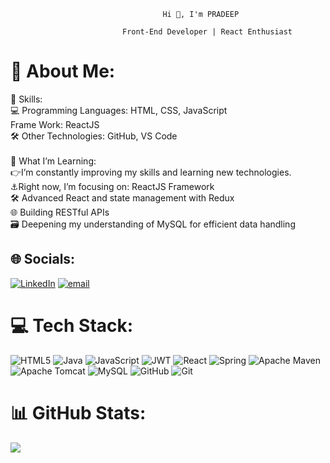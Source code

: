                                       Hi 👋, I'm PRADEEP

                             Front-End Developer | React Enthusiast


# 💫 About Me:
🔧 Skills:<br>💻 Programming Languages: HTML, CSS, JavaScript<br> Frame Work: ReactJS<br>🛠️ Other Technologies: GitHub, VS Code <br><br>🌱 What I’m Learning:<br>👉I’m constantly improving my skills and learning new technologies.<br>⚓Right now, I’m focusing on: ReactJS Framework<br>🛠️ Advanced React and state management with Redux<br>🌐 Building RESTful APIs<br>🗃️ Deepening my understanding of MySQL for efficient data handling


## 🌐 Socials:
[![LinkedIn](https://img.shields.io/badge/LinkedIn-%230077B5.svg?logo=linkedin&logoColor=white)](https://linkedin.com/in/https://www.linkedin.com/in/pradeep-periyasamy-743451334) [![email](https://img.shields.io/badge/Email-D14836?logo=gmail&logoColor=white)](mailto:pradeepperiyasamy07@gmail.com) 

# 💻 Tech Stack:
![HTML5](https://img.shields.io/badge/html5-%23E34F26.svg?style=for-the-badge&logo=html5&logoColor=white) ![Java](https://img.shields.io/badge/java-%23ED8B00.svg?style=for-the-badge&logo=openjdk&logoColor=white) ![JavaScript](https://img.shields.io/badge/javascript-%23323330.svg?style=for-the-badge&logo=javascript&logoColor=%23F7DF1E) ![JWT](https://img.shields.io/badge/JWT-black?style=for-the-badge&logo=JSON%20web%20tokens) ![React](https://img.shields.io/badge/react-%2320232a.svg?style=for-the-badge&logo=react&logoColor=%2361DAFB) ![Spring](https://img.shields.io/badge/spring-%236DB33F.svg?style=for-the-badge&logo=spring&logoColor=white) ![Apache Maven](https://img.shields.io/badge/Apache%20Maven-C71A36?style=for-the-badge&logo=Apache%20Maven&logoColor=white) ![Apache Tomcat](https://img.shields.io/badge/apache%20tomcat-%23F8DC75.svg?style=for-the-badge&logo=apache-tomcat&logoColor=black) ![MySQL](https://img.shields.io/badge/mysql-4479A1.svg?style=for-the-badge&logo=mysql&logoColor=white) ![GitHub](https://img.shields.io/badge/github-%23121011.svg?style=for-the-badge&logo=github&logoColor=white) ![Git](https://img.shields.io/badge/git-%23F05033.svg?style=for-the-badge&logo=git&logoColor=white)
# 📊 GitHub Stats:
<!-- ![](https://github-readme-stats.vercel.app/api?username=pvpradeep08&theme=dark&hide_border=false&include_all_commits=false&count_private=false)<br/>
![](https://github-readme-streak-stats.herokuapp.com/?user=pvpradeep08&theme=dark&hide_border=false)<br/>-->
![](https://github-readme-stats.vercel.app/api/top-langs/?username=pvpradeep08&theme=dark&hide_border=false&include_all_commits=false&count_private=false&layout=compact)

<!-- Proudly created with GPRM ( https://gprm.itsvg.in ) -->

